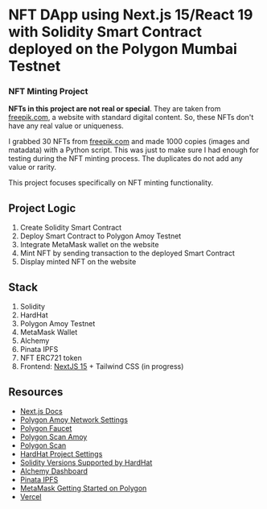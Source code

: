 # NFT DApp using Next.js 15/React 19 with Solidity Smart Contract deployed on the Polygon Mumbai Testnet

### NFT Minting Project

**NFTs in this project are not real or special**. They are taken from [freepik.com](https://www.freepik.com), a website with  standard digital content. So, these NFTs don't have any real value or uniqueness.

I grabbed 30 NFTs from [freepik.com](https://www.freepik.com) and made 1000 copies (images and matadata) with a Python script. This was just to make sure I had enough for testing during the NFT minting process. The duplicates do not add any value or rarity.

This project focuses specifically on NFT minting functionality.

## Project Logic
1. Create Solidity Smart Contract
2. Deploy Smart Contract to Polygon Amoy Testnet
3. Integrate MetaMask wallet on the website
4. Mint NFT by sending transaction to the deployed Smart Contract
5. Display minted NFT on the website

## Stack

1. Solidity
2. HardHat
3. Polygon Amoy Testnet
4. MetaMask Wallet
5. Alchemy
6. Pinata IPFS
7. NFT ERC721 token
8. Frontend: [NextJS 15](https://nextjs.org/blog/next-15-rc) + Tailwind CSS (in progress)

## Resources

- [Next.js Docs](https://nextjs.org/docs)
- [Polygon Amoy Network Settings](https://polygon.technology/blog/introducing-the-amoy-testnet-for-polygon-pos)
- [Polygon Faucet](https://faucet.polygon.technology)
- [Polygon Scan Amoy](https://amoy.polygonscan.com)
- [Polygon Scan](https://polygonscan.com/myapikey)
- [HardHat Project Settings](https://hardhat.org/hardhat-runner/docs/guides/project-setup)
- [Solidity Versions Supported by HardHat](https://hardhat.org/hardhat-runner/docs/reference/solidity-support)
- [Alchemy Dashboard](https://dashboard.alchemy.com/apps)
- [Pinata IPFS](https://app.pinata.cloud/pinmanager)
- [MetaMask Getting Started on Polygon](https://polygon.technology/blog/getting-started-with-metamask-on-polygon)
- [Vercel](https://vercel.com/new?utm_medium=default-template&filter=next.js&utm_source=create-next-app&utm_campaign=create-next-app-readme)

